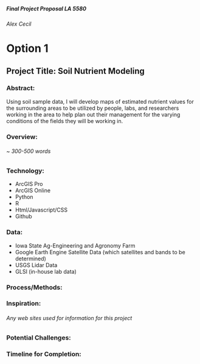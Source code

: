 ##### Final Project Proposal LA 5580
###### Alex Cecil

# Option 1

## Project Title: Soil Nutrient Modeling

### Abstract:
Using soil sample data, I will develop maps of estimated nutrient values for the surrounding areas to be utilized by people, labs, and researchers working in the area to help plan out their management for the varying conditions of the fields they will be working in.

### Overview:
###### ~ 300-500 words

### Technology:
- ArcGIS Pro
- ArcGIS Online
- Python
- R
- Html/Javascript/CSS
- Github

### Data:
- Iowa State Ag-Engineering and Agronomy Farm
- Google Earth Engine Satellite Data (which satellites and bands to be determined)
- USGS Lidar Data
- GLSI (in-house lab data)

### Process/Methods:


### Inspiration:
###### Any web sites used for information for this project

### Potential Challenges:


### Timeline for Completion:







